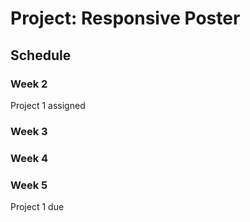 # Project: Responsive Poster



## Schedule

### Week 2
Project 1 assigned

### Week 3


### Week 4


### Week 5
Project 1 due
